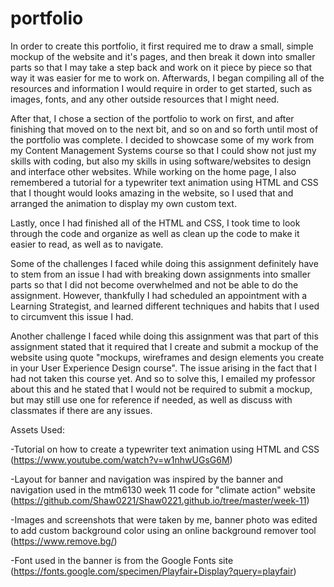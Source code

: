 # portfolio

In order to create this portfolio, it first required me to draw a small, simple mockup of the website and it's pages, and then break it down into smaller parts so that I may take a step back and work on it piece by piece so that way it was easier for me to work on. Afterwards, I began compiling all of the resources and information I would require in order to get started, such as images, fonts, and any other outside resources that I might need. 

After that, I chose a section of the portfolio to work on first, and after finishing that moved on to the next bit, and so on and so forth until most of the portfolio was complete. I decided to showcase some of my work from my Content Management Systems course so that I could show not just my skills with coding, but also my skills in using software/websites to design and interface other websites. While working on the home page, I also remembered a tutorial for a typewriter text animation using HTML and CSS that I thought would looks amazing in the website, so I used that and arranged the animation to display my own custom text.

Lastly, once I had finished all of the HTML and CSS, I took time to look through the code and organize as well as clean up the code to make it easier to read, as well as to navigate.


Some of the challenges I faced while doing this assignment definitely have to stem from an issue I had with breaking down assignments into smaller parts so that I did not become overwhelmed and not be able to do the assignment. However, thankfully I had scheduled an appointment with a Learning Strategist, and learned different techniques and habits that I used to circumvent this issue I had.

Another challenge I faced while doing this assignment was that part of this assignment stated that it required that I create and submit a mockup of the website using quote "mockups, wireframes and design elements you create in your User Experience Design course". The issue arising in the fact that I had not taken this course yet. And so to solve this, I emailed my professor about this and he stated that I would not be required to submit a mockup, but may still use one for reference if needed, as well as discuss with classmates if there are any issues.


Assets Used:

-Tutorial on how to create a typewriter text animation using HTML and CSS (https://www.youtube.com/watch?v=w1nhwUGsG6M)

-Layout for banner and navigation was inspired by the banner and navigation used in the mtm6130 week 11 code for "climate action" website (https://github.com/Shaw0221/Shaw0221.github.io/tree/master/week-11)

-Images and screenshots that were taken by me, banner photo was edited to add custom background color using an online background remover tool (https://www.remove.bg/)

-Font used in the banner is from the Google Fonts site (https://fonts.google.com/specimen/Playfair+Display?query=playfair)

